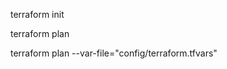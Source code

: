 <!-- Initialization -->

terraform init

<!-- Plan -->

terraform plan

<!-- Plan with tfvars -->

terraform plan --var-file="config/terraform.tfvars"
